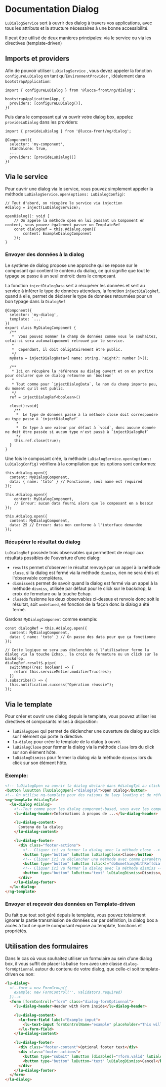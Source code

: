 # Documentation Dialog

`LuDialogService` sert à ouvrir des dialog à travers vos applications, avec tous les attributs et la structure nécessaires à une bonne accessibilité.

Il peut être utilisé de deux manières principales: via le service ou via les directives (template-driven)

## Imports et providers

Afin de pouvoir utiliser `LuDialogService` , vous devez appeler la fonction `configureLuDialog`  en tant qu’`EnvironmentProvider` , idéalement dans `bootstrapApplication`:

```tsx
import { configureLuDialog } from '@lucca-front/ng/dialog';

bootstrapApplication(App, {
  providers: [configureLuDialog()],
})
```

Puis dans le composant qui va ouvrir votre dialog box, appelez `provideLuDialog` dans les providers:

```tsx
import { provideLuDialog } from '@lucca-front/ng/dialog';

@Component({
  selector: 'my-component',
  standalone: true,
  ...
  providers: [provideLuDialog()]
})
```

## Via le service

Pour ouvrir une dialog via le service, vous pouvez simplement appeler la méthode `LuDialogService.open(options: LuDialogConfig)`:

```tsx
// Tout d'abord, on récupère le service via injection
#dialog = inject(LuDialogService);

openDialog(): void {
    // On appele la méthode open en lui passant un Component en content, vous pouvez également passer un TemplateRef
    const dialogRef = this.#dialog.open({
        content: ExampleDialogComponent
    });
}

```

### Envoyer des données à la dialog

Le système de dialog propose une approche qui se repose sur le composant qui contient le contenu du dialog, ce qui signifie que tout le typage se passe à un seul endroit: dans le composant.

La fonction `injectDialogData` sert à récupérer les données et sert au service à inférer le type de données attendues, la fonction `injectDialogRef`, quand à elle, permet de déclarer le type de données retournées pour un bon typage dans la `DialogRef`

```tsx
@Component({
  selector: 'my-dialog',
  template: `...`
})
export class MyDialogComponent {
  /**
   *  Vous pouvez nommer le champ de données comme vous le souhaitez, celui-ci sera automatiquement retrouvé par le service.
   *
   *  Cependant, il doit obligatoirement être public.
   */
  myData = injectDialogData<{ name: string, height?: number }>();

  /**
   * Ici on récupère la référence au dialog ouvert et on en profite pour déclarer que ce dialog retourne un `boolean`
   *
   * Tout comme pour `injectDialogData`, le nom du champ importe peu, du moment qu'il est public.
   */
  ref = injectDialogRef<boolean>()

  close():void{
    /**
     *  Le type de données passé à la méthode close doit correspondre au type passe à `injectDialogRef`
     *
     *  Ce type à une valeur par défaut à `void`, donc aucune donnée ne doit être passée si aucun type n'est passé à `injectDialogRef`
     */
    this.ref.close(true);
  }
}

```

Une fois le composant créé, la méthode `LuDialogService.open(options: LuDialogConfig)` vérifiera à la compilation que les options sont conformes:

```tsx
this.#dialog.open({
  content: MyDialogComponent,
  data: { name: 'toto' } // Fonctionne, seul name est required
});

this.#dialog.open({
    content: MyDialogComponent,
    // Erreur: aucun data fourni alors que le composant en a besoin
});

this.#dialog.open({
  content: MyDialogComponent,
  data: 25 // Erreur: data non conforme à l'interface demandée
});

```

### Récupérer le résultat du dialog

`LuDialogRef` possède trois observables qui permettent de réagir aux résultats possibles de l'ouverture d'une dialog:

- `result$` permet d'observer le résultat renvoyé par un appel à la méthode `close`, si la dialog est fermé via la méthode `dismiss`, rien ne sera émis et l'observable complètera.
- `dismissed$` permet de savoir quand la dialog est fermé via un appel à la méthode `dismiss`, utilisée par défaut pour le click sur le backdrop, la croix de fermeture ou la touche Echap.
- `closed$` fusionne les deux observables ci-dessus et renvoie donc soit le résultat, soit `undefined`, en fonction de la façon donc la dialog a été fermé.

Gardons `MyDialogComponent` comme exemple:

```tsx
const dialogRef = this.#dialog.open({
  content: MyDialogComponent,
  data: { name: 'toto' } // On passe des data pour que ça fonctionne
});

// Cette logique ne sera pas déclenchée si l'utilisateur ferme la dialog via la touche Echap., la croix de fermeture ou un click sur le backdrop.
dialogRef.result$.pipe(
  switchMap((res: boolean) => {
    return this.serviceMetier.modifierTruc(res);
  })
).subscribe(() => {
  this.notification.success("Opération réussie");
});

```

## Via le template

Pour créer et ouvrir une dialog depuis le template, vous pouvez utiliser les directives et composants mises à disposition:

- `luDialogOpen` qui permet de déclencher une ouverture de dialog au click sur l'élément qui porte la directive.
- `lu-dialog` pour créer le template de la dialog à ouvrir.
- `luDialogClose` pour fermer la dialog via la méthode `close` lors du click sur son élément hôte.
- `luDialogDismiss` pour fermer la dialog via la méthode `dismiss` lors du click sur son élément hôte.

### Exemple:

```html
<!-- luDialogOpen va ouvrir la dialog déclaré dans #dialogTpl au click sur le bouton. Il est possible de passer une config via l'input luDialogConfig -->
<button luButton [luDialogOpen]="dialogTpl">Open Dialog</button>
<!-- On utilise ng-template pour des raisons de lazy loading et de référence plus simple -->
<ng-template #dialogTpl>
  <lu-dialog #dialog>
    <!--Tout comme pour les dialog component-based, vous avez les composants de structure à disposition-->
    <lu-dialog-header>Informations à propos de ...</lu-dialog-header>

    <lu-dialog-content>
      Contenu de la dialog
    </lu-dialog-content>

    <lu-dialog-footer>
      <div class="footer-actions">
        <!-- Cliquer ici va fermer la dialog avec la méthode close -->
        <button type="button" luButton luDialogClose>Close</button>
        <!-- Cliquer ici va déclencher une méthode avec comme paramètre la référence de la dialog, de type LuDialogRef -->
        <button type="button" luButton (click)="doSomethingWithRef(dialog.dialogRef)">Do something with ref</button>
        <!-- Cliquer ici va fermer la dialog avec la méthode dismiss -->
        <button type="button" luButton="text" luDialogDismiss>Dismiss</button>
      </div>
    </lu-dialog-footer>
  </lu-dialog>
</ng-template>

```

### Envoyer et reçevoir des données en Template-driven

Du fait que tout soit géré depuis le template, vous pouvez totalement ignorer la partie transmission de données car par définition,
la dialog box a accès à tout ce que le composant expose au template, fonctions et propriétés.

## Utilisation des formulaires

Dans le cas où vous souhaitez utiliser un formulaire au sein d’une dialog box, il vous suffit de placer la balise `form` avec une classe `dialog-formOptionnal` autour du contenu de votre dialog, que celle-ci soit template-driven ou non:

```html
<lu-dialog>
  <!--form = new FormGroup({
    example: new FormControl('', Validators.required)
  })-->
  <form [formControl]="form" class="dialog-formOptionnal">
    <lu-dialog-header>Header with Form inside</lu-dialog-header>

    <lu-dialog-content>
      <lu-form-field label="Example input">
        <lu-text-input formControlName="example" placeholder="This will be focused if autoFocus is set to first-input"></lu-text-input>
      </lu-form-field>
    </lu-dialog-content>

    <lu-dialog-footer>
      <div class="footer-content">Optional footer text</div>
      <div class="footer-actions">
        <button type="submit" luButton [disabled]="!form.valid" luDialogClose>Submit</button>
        <button type="button" luButton="text" luDialogDismiss>Cancel</button>
      </div>
    </lu-dialog-footer>
  </form>
</lu-dialog>
```
